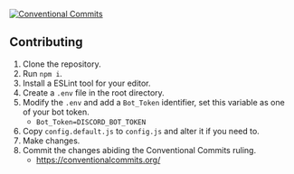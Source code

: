 [![Conventional Commits](https://img.shields.io/badge/Conventional%20Commits-1.0.0-yellow.svg)](https://conventionalcommits.org)

## Contributing
1. Clone the repository.
2. Run `npm i`.
3. Install a ESLint tool for your editor.
3. Create a `.env` file in the root directory.
4. Modify the `.env` and add a `Bot_Token` identifier, set this variable as one of your bot token.
    - `Bot_Token=DISCORD_BOT_TOKEN`
5. Copy `config.default.js` to `config.js` and alter it if you need to.
6. Make changes.
7. Commit the changes abiding the Conventional Commits ruling.
    - https://conventionalcommits.org/
